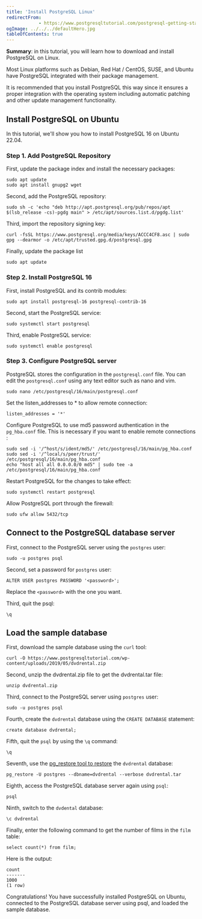 ```yaml
---
title: 'Install PostgreSQL Linux'
redirectFrom: 
            - https://www.postgresqltutorial.com/postgresql-getting-started/install-postgresql-linux/
ogImage: ../../../defaultHero.jpg
tableOfContents: true
---
```

<!-- wp:paragraph -->

**Summary**: in this tutorial, you will learn how to download and install PostgreSQL on Linux.

<!-- /wp:paragraph -->

<!-- wp:paragraph -->

Most Linux platforms such as Debian, Red Hat / CentOS, SUSE, and Ubuntu have PostgreSQL integrated with their package management.

<!-- /wp:paragraph -->

<!-- wp:paragraph -->

It is recommended that you install PostgreSQL this way since it ensures a proper integration with the operating system including automatic patching and other update management functionality.

<!-- /wp:paragraph -->

<!-- wp:heading -->

## Install PostgreSQL on Ubuntu

<!-- /wp:heading -->

<!-- wp:paragraph -->

In this tutorial, we'll show you how to install PostgreSQL 16 on Ubuntu 22.04.

<!-- /wp:paragraph -->

<!-- wp:heading {"level":3} -->

### Step 1. Add PostgreSQL Repository

<!-- /wp:heading -->

<!-- wp:paragraph -->

First, update the package index and install the necessary packages:

<!-- /wp:paragraph -->

<!-- wp:code -->

```
sudo apt update
sudo apt install gnupg2 wget
```

<!-- /wp:code -->

<!-- wp:paragraph -->

Second, add the PostgreSQL repository:

<!-- /wp:paragraph -->

<!-- wp:code -->

```
sudo sh -c 'echo "deb http://apt.postgresql.org/pub/repos/apt $(lsb_release -cs)-pgdg main" > /etc/apt/sources.list.d/pgdg.list'
```

<!-- /wp:code -->

<!-- wp:paragraph -->

Third, import the repository signing key:

<!-- /wp:paragraph -->

<!-- wp:code {"language":"shell"} -->

```
curl -fsSL https://www.postgresql.org/media/keys/ACCC4CF8.asc | sudo gpg --dearmor -o /etc/apt/trusted.gpg.d/postgresql.gpg
```

<!-- /wp:code -->

<!-- wp:paragraph -->

Finally, update the package list

<!-- /wp:paragraph -->

<!-- wp:code {"language":"shell"} -->

```
sudo apt update
```

<!-- /wp:code -->

<!-- wp:heading {"level":3} -->

### Step 2. Install PostgreSQL 16

<!-- /wp:heading -->

<!-- wp:paragraph -->

First, install PostgreSQL and its contrib modules:

<!-- /wp:paragraph -->

<!-- wp:code {"language":"shell"} -->

```
sudo apt install postgresql-16 postgresql-contrib-16
```

<!-- /wp:code -->

<!-- wp:paragraph -->

Second, start the PostgreSQL service:

<!-- /wp:paragraph -->

<!-- wp:code {"language":"shell"} -->

```
sudo systemctl start postgresql
```

<!-- /wp:code -->

<!-- wp:paragraph -->

Third, enable PostgreSQL service:

<!-- /wp:paragraph -->

<!-- wp:code -->

```
sudo systemctl enable postgresql
```

<!-- /wp:code -->

<!-- wp:heading {"level":3} -->

### Step 3. Configure PostgreSQL server

<!-- /wp:heading -->

<!-- wp:paragraph -->

PostgreSQL stores the configuration in the `postgresql.conf` file. You can edit the `postgresql.conf` using any text editor such as nano and vim.

<!-- /wp:paragraph -->

<!-- wp:code -->

```
sudo nano /etc/postgresql/16/main/postgresql.conf
```

<!-- /wp:code -->

<!-- wp:paragraph -->

Set the listen_addresses to \* to allow remote connection:

<!-- /wp:paragraph -->

<!-- wp:code -->

```
listen_addresses = '*'
```

<!-- /wp:code -->

<!-- wp:paragraph -->

Configure PostgreSQL to use md5 password authentication in the `pg_hba.conf` file. This is necessary if you want to enable remote connections :

<!-- /wp:paragraph -->

<!-- wp:code -->

```
sudo sed -i '/^host/s/ident/md5/' /etc/postgresql/16/main/pg_hba.conf
sudo sed -i '/^local/s/peer/trust/' /etc/postgresql/16/main/pg_hba.conf
echo "host all all 0.0.0.0/0 md5" | sudo tee -a /etc/postgresql/16/main/pg_hba.conf
```

<!-- /wp:code -->

<!-- wp:paragraph -->

Restart PostgreSQL for the changes to take effect:

<!-- /wp:paragraph -->

<!-- wp:code -->

```
sudo systemctl restart postgresql
```

<!-- /wp:code -->

<!-- wp:paragraph -->

Allow PostgreSQL port through the firewall:

<!-- /wp:paragraph -->

<!-- wp:code -->

```
sudo ufw allow 5432/tcp
```

<!-- /wp:code -->

<!-- wp:heading -->

## Connect to the PostgreSQL database server

<!-- /wp:heading -->

<!-- wp:paragraph -->

First, connect to the PostgreSQL server using the `postgres` user:

<!-- /wp:paragraph -->

<!-- wp:code {"language":"shell"} -->

```
sudo -u postgres psql
```

<!-- /wp:code -->

<!-- wp:paragraph -->

Second, set a password for `postgres` user:

<!-- /wp:paragraph -->

<!-- wp:code {"language":"shell"} -->

```
ALTER USER postgres PASSWORD '<password>';
```

<!-- /wp:code -->

<!-- wp:paragraph -->

Replace the `<password>` with the one you want.

<!-- /wp:paragraph -->

<!-- wp:paragraph -->

Third, quit the psql:

<!-- /wp:paragraph -->

<!-- wp:code {"language":"shell"} -->

```
\q
```

<!-- /wp:code -->

<!-- wp:heading -->

## Load the sample database

<!-- /wp:heading -->

<!-- wp:paragraph -->

First, download the sample database using the `curl` tool:

<!-- /wp:paragraph -->

<!-- wp:code {"language":"shell"} -->

```
curl -O https://www.postgresqltutorial.com/wp-content/uploads/2019/05/dvdrental.zip
```

<!-- /wp:code -->

<!-- wp:paragraph -->

Second, unzip the dvdrental.zip file to get the dvdrental.tar file:

<!-- /wp:paragraph -->

<!-- wp:code {"language":"shell"} -->

```
unzip dvdrental.zip
```

<!-- /wp:code -->

<!-- wp:paragraph -->

Third, connect to the PostgreSQL server using `postgres` user:

<!-- /wp:paragraph -->

<!-- wp:code {"language":"shell"} -->

```
sudo -u postgres psql
```

<!-- /wp:code -->

<!-- wp:paragraph -->

Fourth, create the `dvdrental` database using the `CREATE DATABASE` statement:

<!-- /wp:paragraph -->

<!-- wp:code {"language":"shell"} -->

```
create database dvdrental;
```

<!-- /wp:code -->

<!-- wp:paragraph -->

Fifth, quit the `psql` by using the `\q` command:

<!-- /wp:paragraph -->

<!-- wp:code {"language":"shell"} -->

```
\q
```

<!-- /wp:code -->

<!-- wp:paragraph -->

Seventh, use the [pg_restore tool to restore](https://www.postgresqltutorial.com/postgresql-administration/postgresql-restore-database/) the `dvdrental` database:

<!-- /wp:paragraph -->

<!-- wp:code {"language":"shell"} -->

```
pg_restore -U postgres --dbname=dvdrental --verbose dvdrental.tar
```

<!-- /wp:code -->

<!-- wp:paragraph -->

Eighth, access the PostgreSQL database server again using `psql`:

<!-- /wp:paragraph -->

<!-- wp:code {"language":"shell"} -->

```
psql
```

<!-- /wp:code -->

<!-- wp:paragraph -->

Ninth, switch to the `dvdental` database:

<!-- /wp:paragraph -->

<!-- wp:code {"language":"shell"} -->

```
\c dvdrental
```

<!-- /wp:code -->

<!-- wp:paragraph -->

Finally, enter the following command to get the number of films in the `film` table:

<!-- /wp:paragraph -->

<!-- wp:code {"language":"shell"} -->

```
select count(*) from film;
```

<!-- /wp:code -->

<!-- wp:paragraph -->

Here is the output:

<!-- /wp:paragraph -->

<!-- wp:code {"language":"shell"} -->

```
count
-------
1000
(1 row)
```

<!-- /wp:code -->

<!-- wp:paragraph -->

Congratulations! You have successfully installed PostgreSQL on Ubuntu, connected to the PostgreSQL database server using psql, and loaded the sample database.

<!-- /wp:paragraph -->
